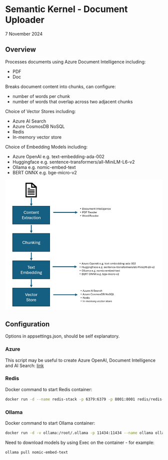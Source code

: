 # Semantic Kernel - Document Uploader

7 November 2024

## Overview

Processes documents using Azure Document Intelligence including:

- PDF
- Doc

Breaks document content into chunks, can configure:

- number of words per chunk
- number of words that overlap across two adjacent chunks

Choice of Vector Stores including:

- Azure AI Search
- Azure CosmosDB NoSQL
- Redis
- In-memory vector store

Choice of Embedding Models including:

- Azure OpenAI e.g. text-embedding-ada-002
- Huggingface e.g. sentence-transformers/all-MiniLM-L6-v2
- Ollama e.g. nomic-embed-text
- BERT ONNX e.g. bge-micro-v2

![alttext](./docs/diag1.jpg)


## Configuration

Options in appsettings.json, should be self explanatory.

### Azure

This script may be useful to create Azure OpenAI, Document Intelligence and AI Search: [link](<https://github.com/markharrison/aidemo-create>)

### Redis

Docker command to start Redis container:

```bash
docker run -d --name redis-stack -p 6379:6379 -p 8001:8001 redis/redis-stack:latest
```

### Ollama

Docker command to start Ollama container:

```bash
docker run -d -v ollama:/root/.ollama -p 11434:11434 --name ollama ollama/ollama
```

Need to download models by using Exec on the container  - for example:

```bash
ollama pull nomic-embed-text
```
